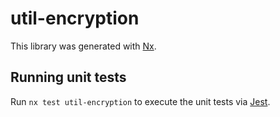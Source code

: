 # util-encryption

This library was generated with [Nx](https://nx.dev).

## Running unit tests

Run `nx test util-encryption` to execute the unit tests via [Jest](https://jestjs.io).
